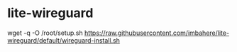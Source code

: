 # lite-wireguard

wget -q -O /root/setup.sh https://raw.githubusercontent.com/imbahere/lite-wireguard/default/wireguard-install.sh
